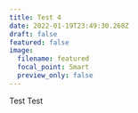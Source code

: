 ```yaml
---
title: Test 4
date: 2022-01-19T23:49:30.268Z
draft: false
featured: false
image:
  filename: featured
  focal_point: Smart
  preview_only: false
---
```

Test Test